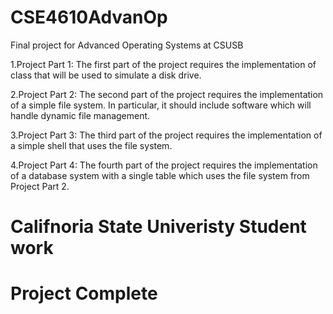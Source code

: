 # CSE4610AdvanOp
Final project for Advanced Operating Systems at CSUSB

1.Project Part 1: The first part of the project requires the implementation of class that will be used to simulate a disk drive. 

2.Project Part 2: The second part of the project requires the implementation of a simple file system. In particular, it should include software which will handle dynamic file management.

3.Project Part 3: The third part of the project requires the implementation of a simple shell that uses the file system.

4.Project Part 4: The fourth part of the project requires the implementation of a database system with a single table which uses the file system from Project Part 2.

# Califnoria State Univeristy Student work 

# Project Complete 
